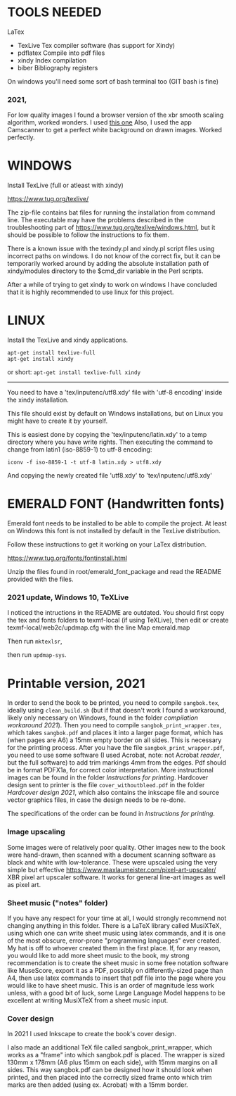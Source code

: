 # TOOLS NEEDED

LaTex
 - TexLive	Tex compiler software (has support for Xindy)
 - pdflatex	Compile into pdf files
 - xindy	Index compilation
 - biber	Bibliography registers


On windows you'll need some sort of bash terminal too (GIT bash is fine)

### 2021,
For low quality images I found a browser version of the xbr smooth 
scaling algorithm, worked wonders. I used [this one](https://www.maxlaumeister.com/pixel-art-upscaler/)
Also, I used the app Camscanner to get a perfect white background on
drawn images. Worked perfectly.

# WINDOWS

Install TexLive (full or atleast with xindy)

https://www.tug.org/texlive/

The zip-file contains bat files for running the installation from command
line. The executable may have the problems described in the
troubleshooting part of https://www.tug.org/texlive/windows.html, but it
should be possible to follow the instructions to fix them.

 There is a known issue with the texindy.pl and xindy.pl script files
using incorrect paths on windows. I do not know of the correct fix, but
it can be temporarily worked around by adding the absolute installation
path of xindy/modules directory to the $cmd_dir variable in the Perl
scripts.

After a while of trying to get xindy to work on windows I have
concluded that it is highly recommended to use linux for this project.

# LINUX

Install the TexLive and xindy applications.

```
apt-get install texlive-full
apt-get install xindy
```

or short:
`apt-get install texlive-full xindy`

--------------------------------------------------------------------------
You need to have a 'tex/inputenc/utf8.xdy' file with 'utf-8 encoding'
inside the xindy installation.


This file should exist by default on Windows installations, but on Linux
you might have to create it by yourself.

This is easiest done by copying the 'tex/inputenc/latin.xdy' to a temp
directory where you have write rights. Then executing the command to
change from latin1 (iso-8859-1) to utf-8 encoding:

`iconv -f iso-8859-1 -t utf-8 latin.xdy > utf8.xdy`
	
And copying the newly created file 'utf8.xdy' to 'tex/inputenc/utf8.xdy'


# EMERALD FONT (Handwritten fonts)

Emerald font needs to be installed to be able to compile the project. At
least on Windows this font is not installed by default in the TexLive
distribution.

Follow these instructions to get it working on your LaTex distribution.

https://www.tug.org/fonts/fontinstall.html

Unzip the files found in root/emerald_font_package and read the README
provided with the files.

### 2021 update, Windows 10, TeXLive
I noticed the intructions in the README are outdated. You should first 
copy the tex and fonts folders to texmf-local (if using TeXLive), then 
edit or create texmf-local/web2c/updmap.cfg with the line 
Map emerald.map

Then run `mktexlsr`,

then run `updmap-sys`.

# Printable version, 2021

In order to send the book to be printed, you need to compile `sangbok.tex`, ideally using `clean_build.sh` (but if that doesn't work I found a workaround, likely only necessary on Windows, found in the folder _compilation workaround 2021_). Then you need to compile `sangbok_print_wrapper.tex`, which takes `sangbok.pdf` and places it into a larger page format, which has (when pages are A6) a 15mm empty border on all sides. This is necessary for the printing process. After you have the file `sangbok_print_wrapper.pdf`, you need to use some software (I used Acrobat, note: not Acrobat _reader_, but the full software) to add trim markings 4mm from the edges. Pdf should be in format PDFX1a, for correct color interpretation. More instructional images can be found in the folder _Instructions for printing_. Hardcover design sent to printer is the file `cover_withoutbleed.pdf` in the folder _Hardcover design 2021_, which also contains the inkscape file and source vector graphics files, in case the design needs to be re-done.

The specifications of the order can be found in _Instructions for printing_.

### Image upscaling
Some images were of relatively poor quality. Other images new to the book were hand-drawn, then scanned with a document scanning software as black and white with low-tolerance. These were upscaled using the very simple but effective https://www.maxlaumeister.com/pixel-art-upscaler/ XBR pixel art upscaler software. It works for general line-art images as well as pixel art.

### Sheet music ("notes" folder)
If you have any respect for your time at all, I would strongly recommend not changing anything in this folder. There is a LaTeX library called MusiXTeX, using which one can write sheet music using latex commands, and it is one of the most obscure, error-prone "programming languages" ever created. My hat is off to whoever created them in the first place.
If, for any reason, you would like to add more sheet music to the book, my strong recommendation is to create the sheet music in some free notation software like MuseScore, export it as a PDF, possibly on differently-sized page than A4, then use latex commands to insert that pdf file into the page where you would like to have sheet music. This is an order of magnitude less work unless, with a good bit of luck, some Large Language Model happens to be excellent at writing MusiXTeX from a sheet music input.

### Cover design

In 2021 I used Inkscape to create the book's cover design.

I also made an additional TeX file called sangbok_print_wrapper,
which works as a "frame" into which sangbok.pdf is placed. The wrapper
is sized 130mm x 178mm (A6 plus 15mm on each side), with 15mm margins
on all sides. This way sangbok.pdf can be designed how it should look
when printed, and then placed into the correctly sized frame onto 
which trim marks are then added (using ex. Acrobat) with a 15mm border.
